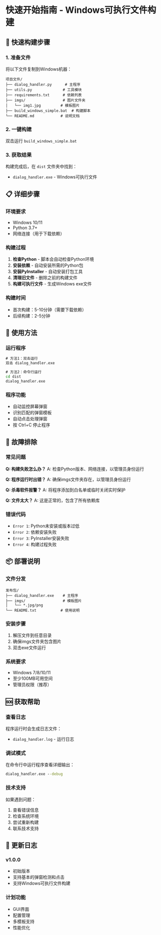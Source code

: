 # 快速开始指南 - Windows可执行文件构建

## 🚀 快速构建步骤

### 1. 准备文件
将以下文件复制到Windows机器：
```
项目文件/
├── dialog_handler.py      # 主程序
├── utils.py              # 工具模块
├── requirements.txt      # 依赖列表
├── imgs/                 # 图片文件夹
│   └── img1.jpg         # 模板图片
├── build_windows_simple.bat  # 构建脚本
└── README.md            # 说明文档
```

### 2. 一键构建
双击运行 `build_windows_simple.bat`

### 3. 获取结果
构建完成后，在 `dist` 文件夹中找到：
- `dialog_handler.exe` - Windows可执行文件

## 📋 详细步骤

### 环境要求
- Windows 10/11
- Python 3.7+
- 网络连接（用于下载依赖）

### 构建过程
1. **检查Python** - 脚本会自动检查Python环境
2. **安装依赖** - 自动安装所需的Python包
3. **安装PyInstaller** - 自动安装打包工具
4. **清理旧文件** - 删除之前的构建文件
5. **构建可执行文件** - 生成Windows exe文件

### 构建时间
- 首次构建：5-10分钟（需要下载依赖）
- 后续构建：2-5分钟

## 🎯 使用方法

### 运行程序
```cmd
# 方法1：双击运行
双击 dialog_handler.exe

# 方法2：命令行运行
cd dist
dialog_handler.exe
```

### 程序功能
- 自动监控屏幕弹窗
- 识别匹配的弹窗模板
- 自动点击处理弹窗
- 按 Ctrl+C 停止程序

## 🔧 故障排除

### 常见问题

**Q: 构建失败怎么办？**
A: 检查Python版本、网络连接，以管理员身份运行

**Q: 程序运行时出错？**
A: 确保imgs文件夹存在，以管理员身份运行

**Q: 杀毒软件报警？**
A: 将程序添加到白名单或临时关闭实时保护

**Q: 文件太大？**
A: 这是正常的，包含了所有依赖库

### 错误代码
- `Error 1`: Python未安装或版本过低
- `Error 2`: 依赖安装失败
- `Error 3`: PyInstaller安装失败
- `Error 4`: 构建过程失败

## 📦 部署说明

### 文件分发
```
发布包/
├── dialog_handler.exe    # 主程序
├── imgs/                 # 模板图片
│   └── *.jpg/png
└── README.txt           # 使用说明
```

### 安装步骤
1. 解压文件到任意目录
2. 确保imgs文件夹包含图片
3. 双击exe文件运行

### 系统要求
- Windows 7/8/10/11
- 至少100MB可用空间
- 管理员权限（推荐）

## 🆘 获取帮助

### 查看日志
程序运行时会生成日志文件：
- `dialog_handler.log` - 运行日志

### 调试模式
在命令行中运行程序查看详细输出：
```cmd
dialog_handler.exe --debug
```

### 技术支持
如果遇到问题：
1. 查看错误信息
2. 检查系统环境
3. 尝试重新构建
4. 联系技术支持

## 📝 更新日志

### v1.0.0
- 初始版本
- 支持基本的弹窗检测和点击
- 支持Windows可执行文件构建

### 计划功能
- GUI界面
- 配置管理
- 多模板支持
- 性能优化 